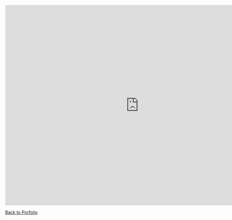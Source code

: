 <iframe src="https://data.oecd.org/chart/6RTZ" width="860" height="645" style="border: 0" mozallowfullscreen="true" webkitallowfullscreen="true" allowfullscreen="true"><a href="https://data.oecd.org/chart/6RTZ" target="_blank">OECD Chart: General government debt, Total, % of GDP, Annual, 2020</a></iframe>


[Back to Porfolio](https://duncbind.github.io/portfolio/)
